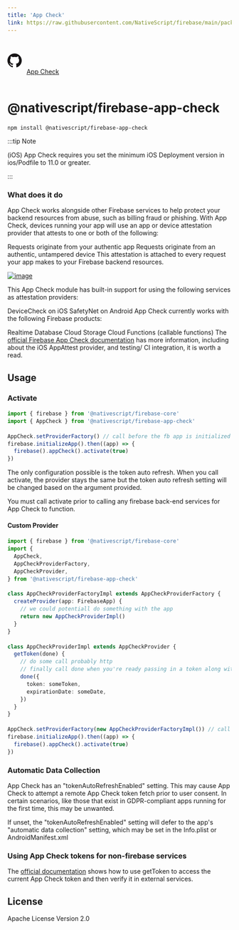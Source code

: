 ```yaml
---
title: 'App Check'
link: https://raw.githubusercontent.com/NativeScript/firebase/main/packages/firebase-app-check/README.md
---
```


<div style="width: 100%; padding: 1.2em 0em">
	<img alt="github logo" src="../assets/images/github/GitHub-Mark-32px.png" style="display: inline; margin: 1em 0.5em 1em 0em">
	<a href="https://github.com/NativeScript/firebase/tree/main/packages/firebase-app-check" target="_blank" noopener>App Check</a>
</div>

# @nativescript/firebase-app-check

```cli
npm install @nativescript/firebase-app-check
```

:::tip Note

(iOS) App Check requires you set the minimum iOS Deployment version in ios/Podfile to 11.0 or greater.

:::

### What does it do

App Check works alongside other Firebase services to help protect your backend resources from abuse, such as billing fraud or phishing. With App Check, devices running your app will use an app or device attestation provider that attests to one or both of the following:

Requests originate from your authentic app
Requests originate from an authentic, untampered device
This attestation is attached to every request your app makes to your Firebase backend resources.

[![image](https://img.youtube.com/vi/Fjj4fmr2t04/hqdefault.jpg)](https://www.youtube.com/watch?v=Fjj4fmr2t04)

This App Check module has built-in support for using the following services as attestation providers:

DeviceCheck on iOS
SafetyNet on Android
App Check currently works with the following Firebase products:

Realtime Database
Cloud Storage
Cloud Functions (callable functions)
The [official Firebase App Check documentation](https://firebase.google.com/docs/app-check) has more information, including about the iOS AppAttest provider, and testing/ CI integration, it is worth a read.

## Usage

### Activate

```ts
import { firebase } from '@nativescript/firebase-core'
import { AppCheck } from '@nativescript/firebase-app-check'

AppCheck.setProviderFactory() // call before the fb app is initialized
firebase.initializeApp().then((app) => {
  firebase().appCheck().activate(true)
})
```

The only configuration possible is the token auto refresh. When you call activate, the provider stays the same but the token auto refresh setting will be changed based on the argument provided.

You must call activate prior to calling any firebase back-end services for App Check to function.

#### Custom Provider

```ts
import { firebase } from '@nativescript/firebase-core'
import {
  AppCheck,
  AppCheckProviderFactory,
  AppCheckProvider,
} from '@nativescript/firebase-app-check'

class AppCheckProviderFactoryImpl extends AppCheckProviderFactory {
  createProvider(app: FirebaseApp) {
    // we could potentiall do something with the app
    return new AppCheckProviderImpl()
  }
}

class AppCheckProviderImpl extends AppCheckProvider {
  getToken(done) {
    // do some call probably http
    // finally call done when you're ready passing in a token along with the expirationDate
    done({
      token: someToken,
      expirationDate: someDate,
    })
  }
}

AppCheck.setProviderFactory(new AppCheckProviderFactoryImpl()) // call before the fb app is initialized
firebase.initializeApp().then((app) => {
  firebase().appCheck().activate(true)
})
```

### Automatic Data Collection

App Check has an "tokenAutoRefreshEnabled" setting. This may cause App Check to attempt a remote App Check token fetch prior to user consent. In certain scenarios, like those that exist in GDPR-compliant apps running for the first time, this may be unwanted.

If unset, the "tokenAutoRefreshEnabled" setting will defer to the app's "automatic data collection" setting, which may be set in the Info.plist or AndroidManifest.xml

### Using App Check tokens for non-firebase services

The [official documentation](https://firebase.google.com/docs/app-check/web/custom-resource) shows how to use getToken to access the current App Check token and then verify it in external services.

## License

Apache License Version 2.0
